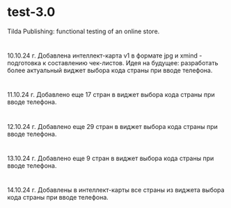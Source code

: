 # test-3.0
Tilda Publishing: functional testing of an online store.
#
10.10.24 г.
Добавлена интеллект-карта v1 в формате jpg и xmind - подготовка к составлению чек-листов.
Идея на будущее: разработать более актуальный виджет выбора кода страны при вводе телефона.
#
11.10.24 г.
Добавлено еще 17 стран в виджет выбора кода страны при вводе телефона.
#
12.10.24 г. 
Добавлено еще 29 стран в виджет выбора кода страны при вводе телефона.
#
13.10.24 г. 
Добавлено еще 9 стран в виджет выбора кода страны при вводе телефона.
#
14.10.24 г. 
Добавлены в интеллект-карты все страны из виджета выбора кода страны при вводе телефона.
